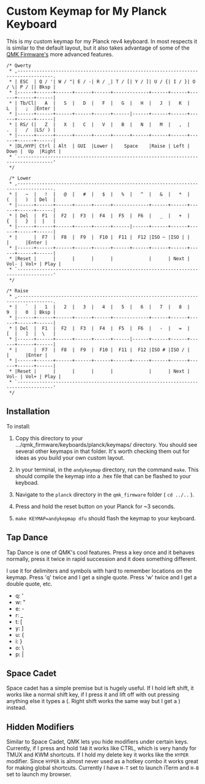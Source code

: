 # Custom Keymap for My Planck Keyboard

This is my custom keymap for my Planck rev4 keyboard. In most respects it is similar to the default layout, but it also takes advantage of some of the [QMK Firmware's](https://github.com/jackhumbert/qmk_firmware) more advanced features.

~~~~
/* Qwerty
 * ,-----------------------------------------------------------------------------------.
 * | ESC  | Q / '| W / "| E / -| R / _| T / [| Y / ]| U / {| I / }| O / \| P / || Bksp |
 * |------+------+------+------+------+-------------+------+------+------+------+------|
 * | Tb/Cl|   A  |   S  |   D  |   F  |   G  |   H  |   J  |   K  |   L  |   ;  |Enter |
 * |------+------+------+------+------+------|------+------+------+------+------+------|
 * | RS/ (|   Z  |   X  |   C  |   V  |   B  |   N  |   M  |   ,  |   .  |   /  |LS/ ) |
 * |------+------+------+------+------+------+------+------+------+------+------+------|
 * |DL/HYP| Ctrl | Alt  | GUI  |Lower |    Space    |Raise | Left | Down |  Up  |Right |
 * `-----------------------------------------------------------------------------------'
 */
 
 /* Lower
 * ,-----------------------------------------------------------------------------------.
 * |   ~  |   !  |   @  |   #  |   $  |   %  |   ^  |   &  |   *  |   (  |   )  | Del  |
 * |------+------+------+------+------+-------------+------+------+------+------+------|
 * | Del  |  F1  |  F2  |  F3  |  F4  |  F5  |  F6  |   _  |   +  |   {  |   }  |  |   |
 * |------+------+------+------+------+------|------+------+------+------+------+------|
 * |      |  F7  |  F8  |  F9  |  F10 |  F11 |  F12 |ISO ~ |ISO | |      |      |Enter |
 * |------+------+------+------+------+------+------+------+------+------+------+------|
 * |Reset |      |      |      |      |             |      | Next | Vol- | Vol+ | Play |
 * `-----------------------------------------------------------------------------------'
 */

/* Raise
 * ,-----------------------------------------------------------------------------------.
 * |   `  |   1  |   2  |   3  |   4  |   5  |   6  |   7  |   8  |   9  |   0  | Bksp |
 * |------+------+------+------+------+-------------+------+------+------+------+------|
 * | Del  |  F1  |  F2  |  F3  |  F4  |  F5  |  F6  |   -  |   =  |   [  |   ]  |  \   |
 * |------+------+------+------+------+------|------+------+------+------+------+------|
 * |      |  F7  |  F8  |  F9  |  F10 |  F11 |  F12 |ISO # |ISO / |      |      |Enter |
 * |------+------+------+------+------+------+------+------+------+------+------+------|
 * |Reset |      |      |      |      |             |      | Next | Vol- | Vol+ | Play |
 * `-----------------------------------------------------------------------------------'
 */
~~~~
 

## Installation

To install:

1. Copy this directory to your .../qmk_firmware/keyboards/planck/keymaps/ directory. You should see several other keymaps in that folder. It's worth checking them out for ideas as you build your own custom layout.
2. In your terminal, in the `andykeymap` directory, run the command `make`. This should compile the keymap into a .hex file that can be flashed to your keyboad.

3. Navigate to the `planck` directory in the `qmk_firmware` folder ( `cd ../..` ).

3. Press and hold the reset button on your Planck for ~3 seconds.

4. `make KEYMAP=andykepmap dfu` should flash the keymap to your keyboard.

## Tap Dance

Tap Dance is one of QMK's cool features. Press a key once and it behaves normally, press it twice in rapid succession and it does something different. 

I use it for delimiters and symbols with hard to remember locations on the keymap. Press 'q' twice and I get a single quote. Press 'w' twice and I get a double quote, etc.

- q: '
- w: "
- e: -
- r: _
- t: [
- y: ]
- u: {
- i: }
- o: \
- p: |

## Space Cadet

Space cadet has a simple premise but is hugely useful. If I hold left shift, it works like a normal shift key, if I press it and lift off with out pressing anything else it types a (. Right shift works the same way but I get a ) instead.

## Hidden Modifiers

Similar to Space Cadet, QMK lets you hide modifiers under certain keys. Currently, if I press and hold `TAB` it works like CTRL, which is very handy for TMUX and KWM shortcuts. If I hold my delete key it works like the `HYPER` modifier. Since `HYPER` is almost never used as a hotkey combo it works great for making global shortcuts. Currently I have `H-T` set to launch iTerm and `H-B` set to launch my browser.

